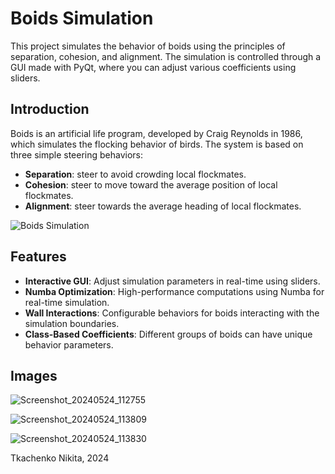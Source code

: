 # Boids Simulation

This project simulates the behavior of boids using the principles of separation, cohesion, and alignment. The simulation is controlled through a GUI made with PyQt, where you can adjust various coefficients using sliders.

## Introduction

Boids is an artificial life program, developed by Craig Reynolds in 1986, which simulates the flocking behavior of birds. The system is based on three simple steering behaviors:
- **Separation**: steer to avoid crowding local flockmates.
- **Cohesion**: steer to move toward the average position of local flockmates.
- **Alignment**: steer towards the average heading of local flockmates.

![Boids Simulation](./boids.gif)

## Features  

- **Interactive GUI**: Adjust simulation parameters in real-time using sliders.
- **Numba Optimization**: High-performance computations using Numba for real-time simulation.
- **Wall Interactions**: Configurable behaviors for boids interacting with the simulation boundaries.
- **Class-Based Coefficients**: Different groups of boids can have unique behavior parameters.

## Images

![Screenshot_20240524_112755](https://github.com/tka4nik/applied-mathematics-python/assets/39916647/c2751a8a-98df-48cd-aa05-06c9207ecef0)

![Screenshot_20240524_113809](https://github.com/tka4nik/applied-mathematics-python/assets/39916647/171d1cb3-5b41-4067-8a7d-ad65c16bba19)

![Screenshot_20240524_113830](https://github.com/tka4nik/applied-mathematics-python/assets/39916647/7fe078dc-c5e6-4fe4-b083-76f08272a4c0)

Tkachenko Nikita, 2024
